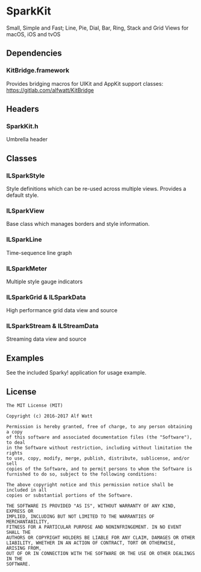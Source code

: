
# SparkKit

Small, Simple and Fast; Line, Pie, Dial, Bar, Ring, Stack and Grid Views for macOS, iOS and tvOS

## Dependencies

### KitBridge.framework

Provides bridging macros for UIKit and AppKit support classes: https://gitlab.com/alfwatt/KitBridge

## Headers

### SparkKit.h

Umbrella header

## Classes

### ILSparkStyle

Style definitions which can be re-used across multiple views. Provides a default style.

### ILSparkView

Base class which manages borders and style information.

### ILSparkLine

Time-sequence line graph

### ILSparkMeter

Multiple style gauge indicators

### ILSparkGrid &amp; ILSparkData

High performance grid data view and source

### ILSparkStream &amp; ILStreamData

Streaming data view and source

## Examples

See the included Sparky! application for usage example.

## License

    The MIT License (MIT)

    Copyright (c) 2016-2017 Alf Watt

    Permission is hereby granted, free of charge, to any person obtaining a copy
    of this software and associated documentation files (the "Software"), to deal
    in the Software without restriction, including without limitation the rights
    to use, copy, modify, merge, publish, distribute, sublicense, and/or sell
    copies of the Software, and to permit persons to whom the Software is
    furnished to do so, subject to the following conditions:

    The above copyright notice and this permission notice shall be included in all
    copies or substantial portions of the Software.

    THE SOFTWARE IS PROVIDED "AS IS", WITHOUT WARRANTY OF ANY KIND, EXPRESS OR
    IMPLIED, INCLUDING BUT NOT LIMITED TO THE WARRANTIES OF MERCHANTABILITY,
    FITNESS FOR A PARTICULAR PURPOSE AND NONINFRINGEMENT. IN NO EVENT SHALL THE
    AUTHORS OR COPYRIGHT HOLDERS BE LIABLE FOR ANY CLAIM, DAMAGES OR OTHER
    LIABILITY, WHETHER IN AN ACTION OF CONTRACT, TORT OR OTHERWISE, ARISING FROM,
    OUT OF OR IN CONNECTION WITH THE SOFTWARE OR THE USE OR OTHER DEALINGS IN THE
    SOFTWARE.

